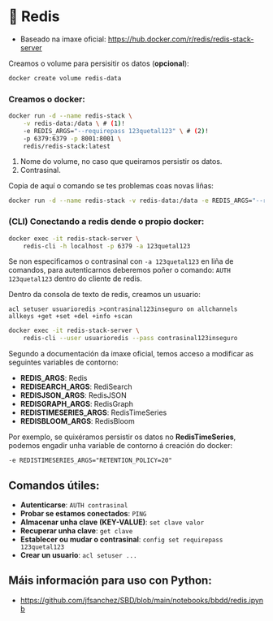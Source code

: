 # 🧾 Redis

 - Baseado na imaxe oficial: <https://hub.docker.com/r/redis/redis-stack-server>

Creamos o volume para persisitir os datos (**opcional**):

``` bash
docker create volume redis-data
```

### Creamos o docker:

``` bash
docker run -d --name redis-stack \
    -v redis-data:/data \ # (1)!
    -e REDIS_ARGS="--requirepass 123quetal123" \ # (2)!
    -p 6379:6379 -p 8001:8001 \
    redis/redis-stack:latest
```

1.  Nome do volume, no caso que queiramos persistir os datos.
2.  Contrasinal.

Copia de aquí o comando se tes problemas coas novas liñas:

``` bash
docker run -d --name redis-stack -v redis-data:/data -e REDIS_ARGS="--requirepass 123quetal123" -p 6379:6379 -p 8001:8001 redis/redis-stack:latest
```

### (CLI) Conectando a redis dende o propio docker:

``` bash
docker exec -it redis-stack-server \
    redis-cli -h localhost -p 6379 -a 123quetal123
```

Se non especificamos o contrasinal con `-a 123quetal123` en liña de comandos, para autenticarnos deberemos poñer o comando: `AUTH 123quetal123` dentro do cliente de redis.

Dentro da consola de texto de redis, creamos un usuario:

```
acl setuser usuarioredis >contrasinal123inseguro on allchannels allkeys +get +set +del +info +scan
```

``` bash
docker exec -it redis-stack-server \
    redis-cli --user usuarioredis --pass contrasinal123inseguro
```

Segundo a documentación da imaxe oficial, temos acceso a modificar as seguintes variables de contorno:

- **REDIS_ARGS**: Redis
- **REDISEARCH_ARGS**: RediSearch
- **REDISJSON_ARGS**: RedisJSON
- **REDISGRAPH_ARGS**: RedisGraph
- **REDISTIMESERIES_ARGS**: RedisTimeSeries
- **REDISBLOOM_ARGS**: RedisBloom

Por exemplo, se quixéramos persistir os datos no **RedisTimeSeries**, podemos engadir unha variable de contorno á creación do docker:

`-e REDISTIMESERIES_ARGS="RETENTION_POLICY=20"`

## Comandos útiles:

 - **Autenticarse**: `AUTH contrasinal`
 - **Probar se estamos conectados**: `PING`
 - **Almacenar unha clave (KEY-VALUE)**: `set clave valor`
 - **Recuperar unha clave**: `get clave`
 - **Establecer ou mudar o contrasinal**: `config set requirepass 123quetal123`
 - **Crear un usuario**: `acl setuser ...`

## Máis información para uso con Python:

- <https://github.com/jfsanchez/SBD/blob/main/notebooks/bbdd/redis.ipynb>

